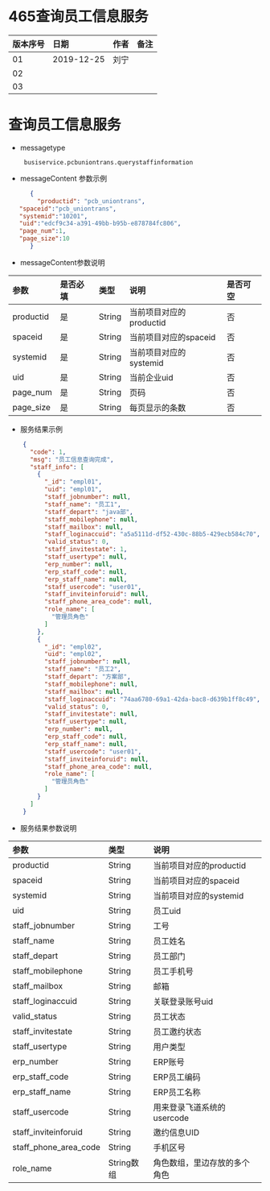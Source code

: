 # 465查询员工信息服务

| 版本序号 | 日期 |	作者 | 备注 |
|:---|:---|:---|:---|
| 01     | 2019-12-25 | 刘宁 |  |
| 02   | |  | |
| 03   |  |  |  |

# 查询员工信息服务
* messagetype  
    ```
     busiservice.pcbuniontrans.querystaffinformation
    ``` 
*  messageContent 参数示例   

```json
      { 
        "productid": "pcb_uniontrans",  
   "spaceid":"pcb_uniontrans",
   "systemid":"10201",
   "uid":"edcf9c34-a391-49bb-b95b-e878784fc806",
   "page_num":1,
   "page_size":10
      }
```
   
* messageContent参数说明

| 参数 | 是否必填 |	类型 | 说明 | 是否可空 |
|:---|:---|:---|:---|:---|
| productid   | 是 | String    | 当前项目对应的productid |否|
| spaceid   | 是 | String    | 当前项目对应的spaceid |否|
| systemid   | 是 | String    | 当前项目对应的systemid |否|
| uid   | 是 | String    | 当前企业uid |否|
| page_num   | 是 | String    | 页码 |否|
| page_size   | 是 | String    | 每页显示的条数 |否|


* 服务结果示例   

````json
    {
      "code": 1, 
      "msg": "员工信息查询完成", 
      "staff_info": [
        {
          "_id": "empl01",   
          "uid": "empl01", 
          "staff_jobnumber": null, 
          "staff_name": "员工1", 
          "staff_depart": "java部", 
          "staff_mobilephone": null, 
          "staff_mailbox": null, 
          "staff_loginaccuid": "a5a5111d-df52-430c-88b5-429ecb584c70", 
          "valid_status": 0, 
          "staff_invitestate": 1, 
          "staff_usertype": null, 
          "erp_number": null, 
          "erp_staff_code": null, 
          "erp_staff_name": null, 
          "staff_usercode": "user01", 
          "staff_inviteinforuid": null, 
          "staff_phone_area_code": null, 
          "role_name": [
            "管理员角色"
          ]
        }, 
        {
          "_id": "empl02", 
          "uid": "empl02", 
          "staff_jobnumber": null, 
          "staff_name": "员工2", 
          "staff_depart": "方案部", 
          "staff_mobilephone": null, 
          "staff_mailbox": null, 
          "staff_loginaccuid": "74aa6780-69a1-42da-bac8-d639b1ff8c49", 
          "valid_status": 0, 
          "staff_invitestate": null, 
          "staff_usertype": null, 
          "erp_number": null, 
          "erp_staff_code": null, 
          "erp_staff_name": null, 
          "staff_usercode": "user01", 
          "staff_inviteinforuid": null, 
          "staff_phone_area_code": null, 
          "role_name": [
            "管理员角色"
          ]
        }
      ]
    }
````

  * 服务结果参数说明
  
 | 参数  |	类型 | 说明 |
 |:---|:---|:---|
 | productid    | String    | 当前项目对应的productid |
 | spaceid    | String    | 当前项目对应的spaceid |
 | systemid    | String    | 当前项目对应的systemid |
 | uid    | String    | 员工uid |
 | staff_jobnumber    | String    | 工号 |
 | staff_name    | String    | 员工姓名 |
 | staff_depart    | String    | 员工部门 |
 | staff_mobilephone    | String    | 员工手机号 |
 | staff_mailbox    | String    | 邮箱 |
 | staff_loginaccuid    | String    | 关联登录账号uid |
 | valid_status    | String    | 员工状态 |
 | staff_invitestate    | String    | 员工邀约状态 |
 | staff_usertype    | String    | 用户类型 |
 | erp_number    | String    | ERP账号 |
 | erp_staff_code    | String    | ERP员工编码 |
 | erp_staff_name    | String    | ERP员工名称 |
 | staff_usercode    | String    | 用来登录飞道系统的usercode |
 | staff_inviteinforuid    | String    | 邀约信息UID |
 | staff_phone_area_code    | String    | 手机区号 |
 | role_name    | String数组    | 角色数组，里边存放的多个角色 |